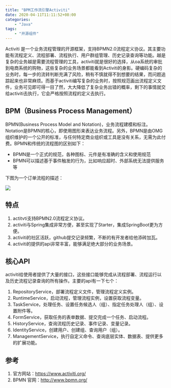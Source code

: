 ```yaml
---
title: "BPM工作流引擎Activiti"
date: 2020-04-11T11:11:52+08:00
categories: 
    - "Java"
tags:
    - "开源组件"     
---
```


Activiti 是一个业务流程管理的开源框架，支持BPMN2.0流程定义协议。其主要功能有流程定义、流程部署、流程执行、用户群组管理、历史记录查询等功能。越是复杂的业务越是需要流程管理的工具，activiti就是很好的选择，从oa系统的审批到电商系统的购物，这些复杂的业务场景都能看到Activiti的身影。硬编码复杂的业务时，每一步的流转判断充满了风险，稍有不慎就得不到想要的结果，而问题追踪起来也非常麻烦。而基于activiti编写复杂的业务时，按照规范画出流程定义文件，业务可见即可得一目了然，大大降低了复杂业务出错的概率，剩下的事情就交给activiti去执行，它会严格按照流程的定义去执行。

<!--more-->

## BPM（Business Process Management）

BPMN(Business Process Model and Notation)，业务流程建模和标注。 Notation是BPMN的核心，即使用图形来表达业务流程。另外，BPMN是由OMG组织维护的一个公开的标准，与任何特定商业组织或工具是没有关系，无需为此付费。BPMN和传统的流程图的区别如下：

* BPMN是一个正式的规范，各种图标、元件是有准确的含义和使用规范
* BPMN可以描述基于事件触发的行为，比如响应超时、外部系统无法提供服务等

下图为一个订单流程的描述：

![](/media/2020/bpmn.png)

## 特点

1. actitvti支持BPMN2.0流程定义协议。
1. activiti与Spring集成非常方便，甚至实现了Starter，集成SpringBoot更为方便。
1. activiti的社区活跃，github提交记录频繁，不断的有开发者给他添砖加瓦。
1. activiti的提供的api非常丰富，能够满足绝大部分的业务场景。

## 核心API

activiti给使用者提供了大量的接口，这些接口能够完成从流程部署、流程运行以及历史流程记录查询的所有操作。主要的api有一下七个：

1. RepositoryService，部署流程定义文件，管理流程定义实例。
1. RuntimeService，启动流程，管理流程实例，设置获取流程变量。
1. TaskService，处理任务、设置任务候选人（组）、指定任务处理人（组）、设置附件等。
1. FormService，获取任务的表单数据、提交完成一个任务、启动流程。
1. HistoryService，查询流程历史记录、事件记录、变量记录。
1. IdentityService，创建用户、创建组、查询用户（组）。
1. ManagementService，执行自定义命令、查询底层实体、数据表、提供更多的扩展功能。

## 参考

1. 官方网站：https://www.activiti.org/
1. BPMN 官网：http://www.bpmn.org/

